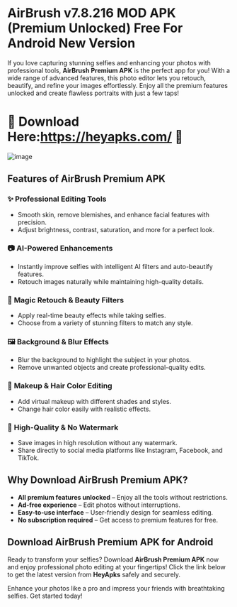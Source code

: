 # AirBrush v7.8.216 MOD APK (Premium Unlocked) Free For Android New Version

If you love capturing stunning selfies and enhancing your photos with professional tools, **AirBrush Premium APK** is the perfect app for you! With a wide range of advanced features, this photo editor lets you retouch, beautify, and refine your images effortlessly. Enjoy all the premium features unlocked and create flawless portraits with just a few taps!

# 🔽 Download Here:https://heyapks.com/ 🔽

![image](https://github.com/user-attachments/assets/eff8bc92-2ad9-4a95-8d94-dc4f9048dd05)

## **Features of AirBrush Premium APK**

### ✨ **Professional Editing Tools**  
- Smooth skin, remove blemishes, and enhance facial features with precision.  
- Adjust brightness, contrast, saturation, and more for a perfect look.

### 📷 **AI-Powered Enhancements**  
- Instantly improve selfies with intelligent AI filters and auto-beautify features.  
- Retouch images naturally while maintaining high-quality details.

### 🌟 **Magic Retouch & Beauty Filters**  
- Apply real-time beauty effects while taking selfies.  
- Choose from a variety of stunning filters to match any style.

### 🖼️ **Background & Blur Effects**  
- Blur the background to highlight the subject in your photos.  
- Remove unwanted objects and create professional-quality edits.

### 🎨 **Makeup & Hair Color Editing**  
- Add virtual makeup with different shades and styles.  
- Change hair color easily with realistic effects.

### 📲 **High-Quality & No Watermark**  
- Save images in high resolution without any watermark.  
- Share directly to social media platforms like Instagram, Facebook, and TikTok.

## **Why Download AirBrush Premium APK?**
- **All premium features unlocked** – Enjoy all the tools without restrictions.  
- **Ad-free experience** – Edit photos without interruptions.  
- **Easy-to-use interface** – User-friendly design for seamless editing.  
- **No subscription required** – Get access to premium features for free.

## **Download AirBrush Premium APK for Android**
Ready to transform your selfies? Download **AirBrush Premium APK** now and enjoy professional photo editing at your fingertips! Click the link below to get the latest version from **HeyApks** safely and securely.

Enhance your photos like a pro and impress your friends with breathtaking selfies. Get started today!
